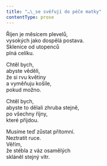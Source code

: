 ```yaml
---
title: "…\_se svěřují do péče matky"
contentType: prose
---
```


<section>

Říjen je měsícem plevelů,  
vysokých jako dospělá postava.  
Sklenice od utopenců  
plná celíku.

Chtěl bych,  
abyste věděli,  
že si rvu květiny  
a vyměňuju košile,  
pokud možno.

Chtěl bych,  
abyste to dělali zhruba stejně,  
po všechny říjny,  
které přijdou.

Musíme teď zůstat přítomní.  
Neztratit ruce.  
Věřím,  
že stébla z váz osamělých  
skláněl stejný vítr.

</section>
